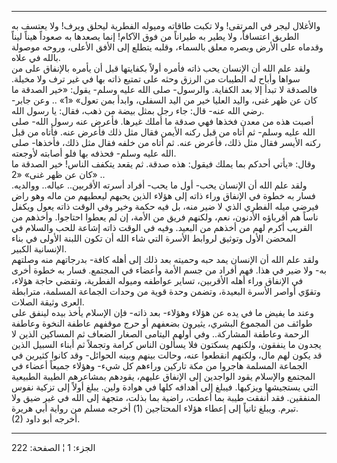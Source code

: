 ------------------------------------------------------------------------

والأغلال ليجر في المرتقى! ولا تكبت طاقاته وميوله الفطرية ليحلق ويرف! ولا
يعتسف به الطريق اعتسافاً، ولا يطير به طيراناً من فوق الآكام! إنما يصعدها
به صعوداً هيناً ليناً وقدماه على الأرض وبصره معلق بالسماء، وقلبه يتطلع إلى
الأفق الأعلى، وروحه موصولة بالله في علاه.  
ولقد علم الله أن الإنسان يحب ذاته فأمره أولاً بكفايتها قبل أن يأمره
بالإنفاق على من سواها وأباح له الطيبات من الرزق وحثه على تمتيع ذاته بها
في غير ترف ولا مخيلة. فالصدقة لا تبدأ إلا بعد الكفاية. والرسول- صلى الله
عليه وسلم- يقول: «خير الصدقة ما كان عن ظهر غنى، واليد العليا خير من اليد
السفلى، وابدأ بمن تعول» «1» .. وعن جابر- رضي الله عنه- قال: جاء رجل بمثل
بيضة من ذهب، فقال: يا رسول الله.  
أصبت هذه من معدن فخذها فهي صدقة ما أملك غيرها. فأعرض عنه رسول الله- صلى
الله عليه وسلم- ثم أتاه من قبل ركنه الأيمن فقال مثل ذلك فأعرض عنه. فأتاه
من قبل ركنه الأيسر فقال مثل ذلك، فأعرض عنه. ثم أتاه من خلفه فقال مثل
ذلك، فأخذها- صلى الله عليه وسلم- فحذفه بها فلو أصابته لأوجعته.  
وقال: «يأتي أحدكم بما يملك فيقول: هذه صدقة. ثم يقعد يتكفف الناس! خير
الصدقة ما كان عن ظهر غنى» «2» ..  
ولقد علم الله أن الإنسان يحب- أول ما يحب- أفراد أسرته الأقربين.. عياله..
ووالديه. فسار به خطوة في الإنفاق وراء ذاته إلى هؤلاء الذين يحبهم ليعطيهم
من ماله وهو راض فيرضي ميله الفطري الذي لا ضير منه، بل فيه حكمة وخير وفي
الوقت ذاته يعول ويكفل ناساً هم أقرباؤه الأدنون، نعم، ولكنهم فريق من
الأمة، إن لم يعطوا احتاجوا. وأخذهم من القريب أكرم لهم من أخذهم من
البعيد. وفيه في الوقت ذاته إشاعة للحب والسلام في المحضن الأول وتوثيق
لروابط الأسرة التي شاء الله أن تكون اللبنة الأولى في بناء الإنسانية
الكبير.  
ولقد علم الله أن الإنسان يمد حبه وحميته بعد ذلك إلى أهله كافة- بدرجاتهم
منه وصلتهم به- ولا ضير في هذا. فهم أفراد من جسم الأمة وأعضاء في المجتمع.
فسار به خطوة أخرى في الإنفاق وراء أهله الأقربين، تساير عواطفه وميوله
الفطرية، وتقضي حاجة هؤلاء، وتقوّي أواصر الأسرة البعيدة، وتضمن وحدة قوية
من وحدات الجماعة المسلمة، مترابطة العرى وثيقة الصلات.  
وعند ما يفيض ما في يده عن هؤلاء وهؤلاء- بعد ذاته- فإن الإسلام يأخذ بيده
لينفق على طوائف من المجموع البشري، يثيرون بضعفهم أو حرج موقفهم عاطفة
النخوة وعاطفة الرحمة وعاطفة المشاركة.. وفي أولهم اليتامى الصغار الضعاف
ثم المساكين الذين لا يجدون ما ينفقون، ولكنهم يسكتون فلا يسألون الناس
كرامة وتجملاً ثم أبناء السبيل الذين قد يكون لهم مال، ولكنهم انقطعوا عنه،
وحالت بينهم وبينه الحوائل- وقد كانوا كثيرين في الجماعة المسلمة هاجروا من
مكة تاركين وراءهم كل شيء- وهؤلاء جميعاً أعضاء في المجتمع والإسلام يقود
الواجدين إلى الإنفاق عليهم، يقودهم بمشاعرهم الطيبة الطبيعية التي
يستجيشها ويزكيها. فيبلغ إلى أهدافه كلها في هوادة ولين. يبلغ أولاً إلى
تزكية نفوس المنفقين. فقد أنفقت طيبة بما أعطت، راضية بما بذلت، متجهة إلى
الله في غير ضيق ولا تبرم. ويبلغ ثانياً إلى إعطاء هؤلاء المحتاجين (1)
أخرجه مسلم من رواية أبي هريرة.  
(2) أخرجه أبو داود.

------------------------------------------------------------------------

الجزء: 1 ¦ الصفحة: 222
